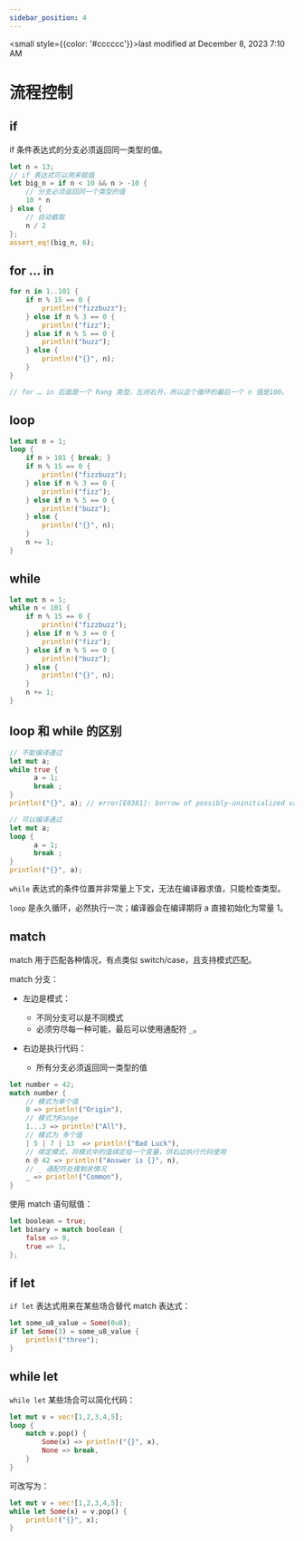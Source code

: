 ```yaml
---
sidebar_position: 4
---
```

    
<small style={{color: '#cccccc'}}>last modified at December 8, 2023 7:10 AM</small>
# 流程控制

## if

if 条件表达式的分支必须返回同一类型的值。

```rs
let n = 13;
// if 表达式可以用来赋值
let big_n = if n < 10 && n > -10 {
    // 分支必须返回同一个类型的值
    10 * n
} else {
    // 自动截取
    n / 2
};
assert_eq!(big_n, 6);
```

## for ... in

```rs
for n in 1..101 {
    if n % 15 == 0 {
        println!("fizzbuzz");
    } else if n % 3 == 0 {
        println!("fizz");
    } else if n % 5 == 0 {
        println!("buzz");
    } else {
        println!("{}", n);
    }
}

// for … in 后面是一个 Rang 类型，左闭右开，所以这个循环的最后一个 n 值是100。
```

## loop

```rs
let mut n = 1;
loop {
    if n > 101 { break; }
    if n % 15 == 0 {
        println!("fizzbuzz");
    } else if n % 3 == 0 {
        println!("fizz");
    } else if n % 5 == 0 {
        println!("buzz");
    } else {
        println!("{}", n);
    }
    n += 1;
}
```

## while

```rs
let mut n = 1;
while n < 101 {
    if n % 15 == 0 {
        println!("fizzbuzz");
    } else if n % 3 == 0 {
        println!("fizz");
    } else if n % 5 == 0 {
        println!("buzz");
    } else {
        println!("{}", n);
    }
    n += 1;
}
```

## loop 和 while 的区别

```rs
// 不能编译通过
let mut a;
while true {
      a = 1;
      break ;
}
println!("{}", a); // error[E0381]: borrow of possibly-uninitialized variable: `a`

// 可以编译通过
let mut a;
loop {
      a = 1;
      break ;
}
println!("{}", a);
```

`while` 表达式的条件位置并非常量上下文，无法在编译器求值，只能检查类型。

`loop` 是永久循环，必然执行一次；编译器会在编译期将 a 直接初始化为常量 1。

## match

match 用于匹配各种情况，有点类似 switch/case，且支持模式匹配。

match 分支：

- 左边是模式：
  - 不同分支可以是不同模式
  - 必须穷尽每一种可能，最后可以使用通配符 `_`。

- 右边是执行代码：
  - 所有分支必须返回同一类型的值

```rs
let number = 42;
match number {
    // 模式为单个值
    0 => println!("Origin"),
    // 模式为Range
    1...3 => println!("All"),
    // 模式为 多个值
    | 5 | 7 | 13  => println!("Bad Luck"),
    // 绑定模式，将模式中的值绑定给一个变量，供右边执行代码使用
    n @ 42 => println!("Answer is {}", n),
    // _ 通配符处理剩余情况
    _ => println!("Common"),
}
```

使用 match 语句赋值：

```rs
let boolean = true;
let binary = match boolean {
    false => 0,
    true => 1,
};
```

## if let

`if let` 表达式用来在某些场合替代 match 表达式：

```rs
let some_u8_value = Some(0u8);
if let Some(3) = some_u8_value {
    println!("three");
}
```

## while let

`while let` 某些场合可以简化代码：

```rs
let mut v = vec![1,2,3,4,5];
loop {
    match v.pop() {
        Some(x) => println!("{}", x),
        None => break,
    }
}
```

可改写为：

```rs
let mut v = vec![1,2,3,4,5];
while let Some(x) = v.pop() {
    println!("{}", x);
}
```

      